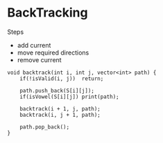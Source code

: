 # BackTracking

Steps
- add current
- move required directions
- remove current


```
void backtrack(int i, int j, vector<int> path) {
	if(!isValid(i, j))	return;

	path.push_back(S[i][j]);
	if(isVowel(S[i][j])	print(path);
	
	backtrack(i + 1, j, path);
	backtrack(i, j + 1, path);

	path.pop_back();
}
```